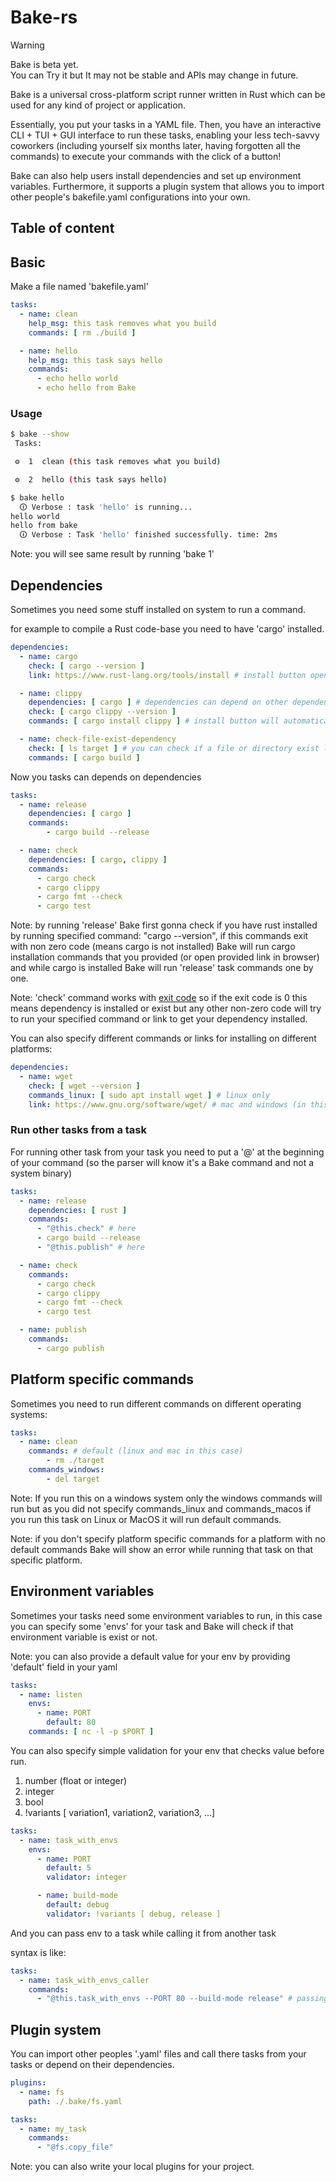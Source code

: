 # Bake-rs

> [!WARNING]  
> Bake is beta yet.\
> You can Try it but It may not be stable and APIs may change in future.

Bake is a universal cross-platform script runner written in Rust which can be used for any kind of project or application.

Essentially, you put your tasks in a YAML file. Then, you have an interactive CLI + TUI + GUI interface to run these tasks, enabling your less tech-savvy coworkers (including yourself six months later, having forgotten all the commands) to execute your commands with the click of a button!

Bake can also help users install dependencies and set up environment variables. Furthermore, it supports a plugin system that allows you to import other people's bakefile.yaml configurations into your own.

## Table of content

## Basic

Make a file named 'bakefile.yaml'

```yaml
tasks:
  - name: clean
    help_msg: this task removes what you build
    commands: [ rm ./build ]

  - name: hello
    help_msg: this task says hello
    commands: 
      - echo hello world
      - echo hello from Bake
```

### Usage

```sh
$ bake --show
 Tasks: 

 ⚙  1  clean (this task removes what you build)

 ⚙  2  hello (this task says hello)
```

```sh
$ bake hello
  🛈 Verbose : task 'hello' is running...
hello world
hello from bake
  🛈 Verbose : Task 'hello' finished successfully. time: 2ms
```

Note: you will see same result by running 'bake 1'

## Dependencies

Sometimes you need some stuff installed on system to run a command.

for example to compile a Rust code-base you need to have 'cargo' installed.

```yaml
dependencies:
  - name: cargo
    check: [ cargo --version ]
    link: https://www.rust-lang.org/tools/install # install button opens browser and user should manually install it

  - name: clippy
    dependencies: [ cargo ] # dependencies can depend on other dependencies
    check: [ cargo clippy --version ]
    commands: [ cargo install clippy ] # install button will automatically install

  - name: check-file-exist-dependency
    check: [ ls target ] # you can check if a file or directory exist like this
    commands: [ cargo build ]
```

Now you tasks can depends on dependencies

```yaml
tasks:
  - name: release
    dependencies: [ cargo ] 
    commands: 
        - cargo build --release

  - name: check
    dependencies: [ cargo, clippy ]
    commands:
      - cargo check
      - cargo clippy
      - cargo fmt --check
      - cargo test
```

Note: by running 'release' Bake first gonna check if you have rust installed by running specified command: "cargo --version", if this commands exit with non zero code (means cargo is not installed) Bake will run cargo installation commands that you provided (or open provided link in browser) and while cargo is installed Bake will run 'release' task commands one by one.

Note: 'check' command works with [exit code](https://en.wikipedia.org/wiki/Exit_status#:~:text=In%20computing%2C%20the%20exit%20status,referred%20to%20as%20an%20errorlevel.)
so if the exit code is 0 this means dependency is installed or exist but any other non-zero code will try to run your specified command or link to get your dependency installed.

You can also specify different commands or links for installing on different platforms:

```yaml
dependencies:
  - name: wget
    check: [ wget --version ]
    commands_linux: [ sudo apt install wget ] # linux only
    link: https://www.gnu.org/software/wget/ # mac and windows (in this case)
```

### Run other tasks from a task

For running other task from your task you need to put a '@' at the beginning of your command (so the parser will know it's a Bake command and not a system binary)

```yaml
tasks:
  - name: release
    dependencies: [ rust ]
    commands: 
      - "@this.check" # here
      - cargo build --release
      - "@this.publish" # here

  - name: check
    commands:
      - cargo check
      - cargo clippy
      - cargo fmt --check
      - cargo test

  - name: publish
    commands:
      - cargo publish
```

## Platform specific commands

Sometimes you need to run different commands on different operating systems:

```yaml
tasks:
  - name: clean
    commands: # default (linux and mac in this case)
        - rm ./target
    commands_windows: 
        - del target
```

Note: If you run this on a windows system only the windows commands will run but as you did not specify commands_linux and commands_macos if you run this task on Linux or MacOS it will run default commands.

Note: if you don't specify platform specific commands for a platform with no default commands Bake will show an error while running that task on that specific platform.

## Environment variables

Sometimes your tasks need some environment variables to run, in this case you can specify some 'envs' for your task and Bake will check if that environment variable is exist or not.

Note: you can also provide a default value for your env by providing 'default' field in your yaml

```yaml
tasks:
  - name: listen
    envs:
      - name: PORT 
        default: 80
    commands: [ nc -l -p $PORT ]
```

You can also specify simple validation for your env that checks value before run.

1. number (float or integer)
1. integer
1. bool
1. !variants [ variation1, variation2, variation3, ...]

```yaml
tasks:
  - name: task_with_envs
    envs:
      - name: PORT
        default: 5
        validator: integer

      - name: build-mode
        default: debug
        validator: !variants [ debug, release ]
```

And you can pass env to a task while calling it from another task

syntax is like:

```yaml
tasks:
  - name: task_with_envs_caller
    commands:
      - "@this.task_with_envs --PORT 80 --build-mode release" # passing params to other task
```

## Plugin system

You can import other peoples '.yaml' files and call there tasks from your tasks or depend on their dependencies.

```yaml
plugins:
  - name: fs
    path: ./.bake/fs.yaml
```

```yaml
tasks:
  - name: my_task
    commands:
      - "@fs.copy_file"
```

Note: you can also write your local plugins for your project.
